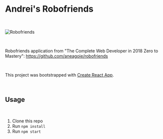 # Andrei's Robofriends
<br/>

![Robofriends](https://i.imgur.com/wDrhV6p.png "Andrei's Robofriends")

<br/>

Robofriends application from "The Complete Web Developer in 2018 Zero to Mastery": https://github.com/aneagoie/robofriends 

<br/>

This project was bootstrapped with [Create React App](https://github.com/facebook/create-react-app).

<br/>

## Usage

<br/>

1. Clone this repo
2. Run `npm install`
3. Run `npm start`